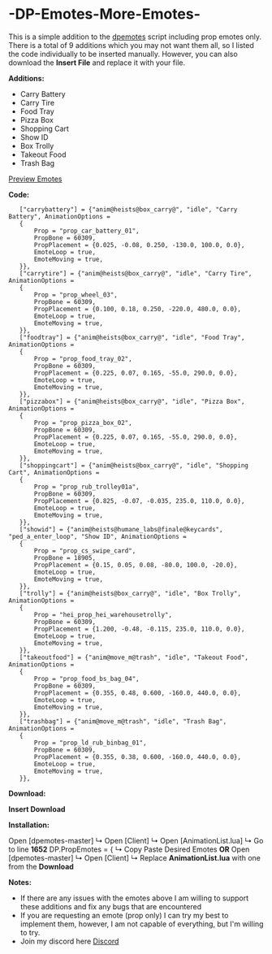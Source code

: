 # -DP-Emotes-More-Emotes-
This is a simple addition to the [dpemotes](https://forum.cfx.re/t/dpemotes-1-7-390-emotes-walkingstyles-keybinding-dances-expressions-and-shared-emotes/843105) script including prop emotes only. There is a total of 9 additions which you may not want them all, so I listed the code individually to be inserted manually. However, you can also download the **Insert File** and replace it with your file.

**Additions:**

* Carry Battery
* Carry Tire
* Food Tray
* Pizza Box
* Shopping Cart
* Show ID
* Box Trolly
* Takeout Food
* Trash Bag

[Preview Emotes](https://imgur.com/a/tkdzmp0)

**Code:**

```
   ["carrybattery"] = {"anim@heists@box_carry@", "idle", "Carry Battery", AnimationOptions =
   {
       Prop = "prop_car_battery_01",
       PropBone = 60309,
       PropPlacement = {0.025, -0.08, 0.250, -130.0, 100.0, 0.0},
       EmoteLoop = true,
       EmoteMoving = true,
   }},
   ["carrytire"] = {"anim@heists@box_carry@", "idle", "Carry Tire", AnimationOptions =
   {
       Prop = "prop_wheel_03",
       PropBone = 60309,
       PropPlacement = {0.100, 0.18, 0.250, -220.0, 480.0, 0.0},
       EmoteLoop = true,
       EmoteMoving = true,
   }},
   ["foodtray"] = {"anim@heists@box_carry@", "idle", "Food Tray", AnimationOptions =
   {
       Prop = "prop_food_tray_02",
       PropBone = 60309,
       PropPlacement = {0.225, 0.07, 0.165, -55.0, 290.0, 0.0},
       EmoteLoop = true,
       EmoteMoving = true,
   }},
   ["pizzabox"] = {"anim@heists@box_carry@", "idle", "Pizza Box", AnimationOptions =
   {
       Prop = "prop_pizza_box_02",
       PropBone = 60309,
       PropPlacement = {0.225, 0.07, 0.165, -55.0, 290.0, 0.0},
       EmoteLoop = true,
       EmoteMoving = true,
   }},
   ["shoppingcart"] = {"anim@heists@box_carry@", "idle", "Shopping Cart", AnimationOptions =
   {
       Prop = "prop_rub_trolley01a",
       PropBone = 60309,
       PropPlacement = {0.825, -0.07, -0.035, 235.0, 110.0, 0.0},
       EmoteLoop = true,
       EmoteMoving = true,
   }},
   ["showid"] = {"anim@heists@humane_labs@finale@keycards", "ped_a_enter_loop", "Show ID", AnimationOptions =
   {
       Prop = "prop_cs_swipe_card",
       PropBone = 18905,
       PropPlacement = {0.15, 0.05, 0.08, -80.0, 100.0, -20.0},
       EmoteLoop = true,
       EmoteMoving = true,
   }},
   ["trolly"] = {"anim@heists@box_carry@", "idle", "Box Trolly", AnimationOptions =
   {
       Prop = "hei_prop_hei_warehousetrolly",
       PropBone = 60309,
       PropPlacement = {1.200, -0.48, -0.115, 235.0, 110.0, 0.0},
       EmoteLoop = true,
       EmoteMoving = true,
   }},
   ["takeoutfood"] = {"anim@move_m@trash", "idle", "Takeout Food", AnimationOptions =
   {
       Prop = "prop_food_bs_bag_04",
       PropBone = 60309,
       PropPlacement = {0.355, 0.48, 0.600, -160.0, 440.0, 0.0},
       EmoteLoop = true,
       EmoteMoving = true,
   }},
   ["trashbag"] = {"anim@move_m@trash", "idle", "Trash Bag", AnimationOptions =
   {
       Prop = "prop_ld_rub_binbag_01",
       PropBone = 60309,
       PropPlacement = {0.355, 0.38, 0.600, -160.0, 440.0, 0.0},
       EmoteLoop = true,
       EmoteMoving = true,
   }},
```

**Download:**

**Insert Download**

**Installation:**

Open [dpemotes-master]
           ↳ Open [Client]
                         ↳ Open [AnimationList.lua]
                                       ↳ Go to line **1652** DP.PropEmotes = {
                                                            ↳ Copy Paste Desired Emotes
**OR**
Open [dpemotes-master]
           ↳ Open [Client]
                         ↳ Replace **AnimationList.lua** with one from the **Download**

**Notes:**

* If there are any issues with the emotes above I am willing to support these additions and fix any bugs that are encountered
* If you are requesting an emote (prop only) I can try my best to implement them, however, I am not capable of everything, but I'm willing to try.
* Join my discord here [Discord](https://invite.gg/dischat)
